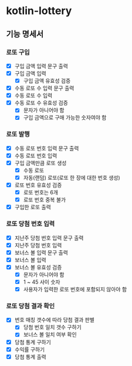 # kotlin-lottery

## 기능 명세서

### 로또 구입
- [x] 구입 금액 입력 문구 출력
- [x] 구입 금액 입력
    - [x] 구입 금액 유효성 검증
- [x] 수동 로또 수 입력 문구 출력
- [x] 수동 로또 수 입력
- [x] 수동 로또 수 유효성 검증
  - [x] 문자가 아니어야 함
  - [x] 구입 금액으로 구매 가능한 숫자여야 함

### 로또 발행
- [x] 수동 로또 번호 입력 문구 출력
- [x] 수동 로또 번호 입력
- [x] 구입 금액만큼 로또 생성
    - [x] 수동 로또   
    - [x] 자동(랜덤) 로또(로또 한 장에 대한 번호 생성)
- [x] 로또 번호 유효성 검증
    - [x] 로또 번호는 6개
    - [x] 로또 번호 중복 불가
- [x] 구입한 로또 출력

### 로또 당첨 번호 입력
- [x] 지난주 당첨 번호 입력 문구 출력
- [x] 지난주 당첨 번호 입력
- [x] 보너스 볼 입력 문구 출력
- [x] 보너스 볼 입력
- [x] 보너스 볼 유효성 검증
    - [x] 문자가 아니어야 함
    - [x] 1 ~ 45 사이 숫자
    - [x] 사용자가 입력한 로또 번호에 포함되지 않아야 함

### 로또 당첨 결과 확인
- [x] 번호 매칭 갯수에 따라 당첨 결과 판별
    - [x] 당첨 번호 일치 갯수 구하기
    - [x] 보너스 볼 일치 여부 확인
- [x] 당첨 통계 구하기
- [x] 수익률 구하기
- [x] 당첨 통계 출력